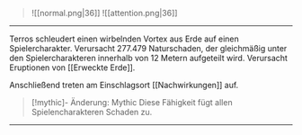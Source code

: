 > ![[normal.png|36]] 
> ![[attention.png|36]]

***

Terros schleudert einen wirbelnden Vortex aus Erde auf einen Spielercharakter. Verursacht 277.479 Naturschaden, der gleichmäßig unter den Spielercharakteren innerhalb von 12 Metern aufgeteilt wird. Verursacht Eruptionen von [[Erweckte Erde]].

Anschließend treten am Einschlagsort [[Nachwirkungen]] auf.

> [!mythic]- Änderung: Mythic
> Diese Fähigkeit fügt allen Spielencharakteren Schaden zu.


***